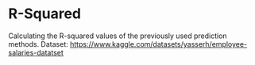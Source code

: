 # R-Squared
Calculating the R-squared values of the previously used prediction methods.
Dataset: https://www.kaggle.com/datasets/yasserh/employee-salaries-datatset
